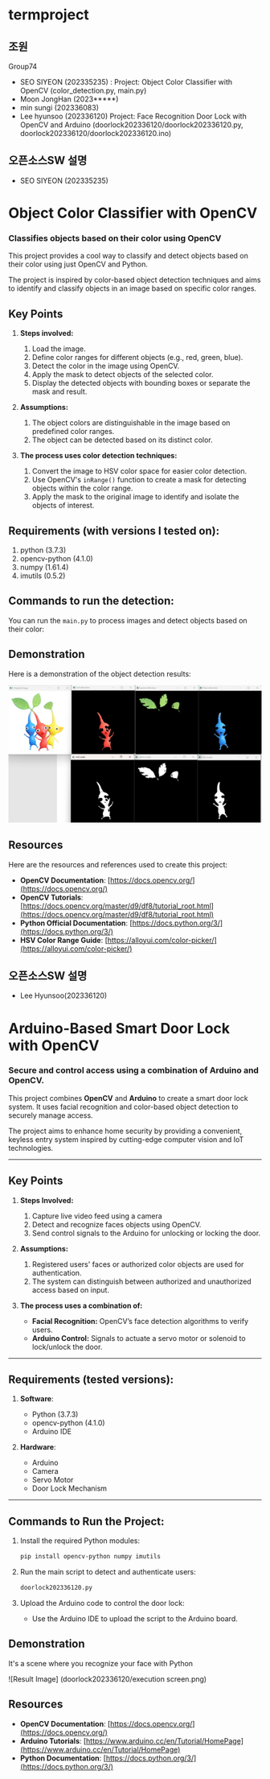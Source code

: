 # termproject
## 조원
Group74
 - SEO SIYEON (202335235) : Project: Object Color Classifier with OpenCV (color_detection.py, main.py)
 - Moon JongHan (2023*****) 
 - min sungi (202336083)
 - Lee hyunsoo (202336120) Project: Face Recognition Door Lock with OpenCV and Arduino (doorlock202336120/doorlock202336120.py, doorlock202336120/doorlock202336120.ino)
## 오픈소스SW 설명

- SEO SIYEON (202335235)
# Object Color Classifier with OpenCV
### Classifies objects based on their color using OpenCV

This project provides a cool way to classify and detect objects based on their color using just OpenCV and Python.

The project is inspired by color-based object detection techniques and aims to identify and classify objects in an image based on specific color ranges.

## **Key Points**
1. **Steps involved:**
    1. Load the image.
    2. Define color ranges for different objects (e.g., red, green, blue).
    3. Detect the color in the image using OpenCV.
    4. Apply the mask to detect objects of the selected color.
    5. Display the detected objects with bounding boxes or separate the mask and result.
    
2. **Assumptions:**
    1. The object colors are distinguishable in the image based on predefined color ranges.
    2. The object can be detected based on its distinct color.

3. **The process uses color detection techniques:**
    1. Convert the image to HSV color space for easier color detection.
    2. Use OpenCV's `inRange()` function to create a mask for detecting objects within the color range.
    3. Apply the mask to the original image to identify and isolate the objects of interest.

## **Requirements** (with versions I tested on):
1. python (3.7.3)
2. opencv-python (4.1.0)
3. numpy (1.61.4)
4. imutils (0.5.2)

## **Commands to run the detection:**
You can run the `main.py` to process images and detect objects based on their color:

## **Demonstration**

Here is a demonstration of the object detection results:

![Result Image](resources/result.png)

## Resources
Here are the resources and references used to create this project:

- **OpenCV Documentation**: [https://docs.opencv.org/](https://docs.opencv.org/)
- **OpenCV Tutorials**: [https://docs.opencv.org/master/d9/df8/tutorial_root.html](https://docs.opencv.org/master/d9/df8/tutorial_root.html)
- **Python Official Documentation**: [https://docs.python.org/3/](https://docs.python.org/3/)
- **HSV Color Range Guide**: [https://alloyui.com/color-picker/](https://alloyui.com/color-picker/)






## 오픈소스SW 설명

- Lee Hyunsoo(202336120)

# Arduino-Based Smart Door Lock with OpenCV  
### Secure and control access using a combination of Arduino and OpenCV.

This project combines **OpenCV** and **Arduino** to create a smart door lock system. It uses facial recognition and color-based object detection to securely manage access.  

The project aims to enhance home security by providing a convenient, keyless entry system inspired by cutting-edge computer vision and IoT technologies.  

---

## **Key Points**  

1. **Steps Involved:**  
    1. Capture live video feed using a camera
    2. Detect and recognize faces objects using OpenCV.  
    3. Send control signals to the Arduino for unlocking or locking the door.  

2. **Assumptions:**  
    1. Registered users' faces or authorized color objects are used for authentication.  
    2. The system can distinguish between authorized and unauthorized access based on input.  

3. **The process uses a combination of:**  
    - **Facial Recognition:** OpenCV’s face detection algorithms to verify users.  
    - **Arduino Control:** Signals to actuate a servo motor or solenoid to lock/unlock the door.  

---

## **Requirements** (tested versions):  
1. **Software**:  
    - Python (3.7.3)  
    - opencv-python (4.1.0) 
    - Arduino IDE  

2. **Hardware**:  
    - Arduino
    - Camera  
    - Servo Motor 
    - Door Lock Mechanism  

---

## **Commands to Run the Project:**  

1. Install the required Python modules:  
    ```bash
    pip install opencv-python numpy imutils
    ```  

2. Run the main script to detect and authenticate users:  
    ```bash
    doorlock202336120.py
    ```  

3. Upload the Arduino code to control the door lock:  
    - Use the Arduino IDE to upload the script to the Arduino board.  

## **Demonstration**

It's a scene where you recognize your face with Python

![Result Image] (doorlock202336120/execution screen.png)

## **Resources**  

- **OpenCV Documentation**: [https://docs.opencv.org/](https://docs.opencv.org/)  
- **Arduino Tutorials**: [https://www.arduino.cc/en/Tutorial/HomePage](https://www.arduino.cc/en/Tutorial/HomePage)  
- **Python Documentation**: [https://docs.python.org/3/](https://docs.python.org/3/)  



